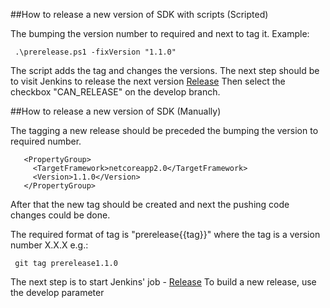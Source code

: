##How to release a new version of SDK with scripts (Scripted)

The bumping the version number to required and next to tag it. Example:

```
 .\prerelease.ps1 -fixVersion "1.1.0"
```

The script adds the tag and changes the versions.
The next step should be to visit Jenkins to release the next version [Release](http://localhost:8081/job/Cumulocity-Clients-CSharp-MicroserviceSdk-MULTIBRANCH/) Then select the checkbox "CAN_RELEASE" on the develop branch. 

##How to release a new version of SDK (Manually)

The tagging a new release should be preceded the bumping the version to required number.

```
   <PropertyGroup>
     <TargetFramework>netcoreapp2.0</TargetFramework>
     <Version>1.1.0</Version>
   </PropertyGroup>
```

After that the new tag should be created and next the pushing code changes could be done.

The  required format of tag is "prerelease{{tag}}" where the tag is a version number X.X.X e.g.:
```
 git tag prerelease1.1.0
```

The next step is to start Jenkins' job - [Release](http://localhost:8081/view/C8Y-RELEASE/job/Docker-Cumulocity-Clients-CSharp-MicroserviceSdk-RELEASE)
To build a new release, use the develop parameter

